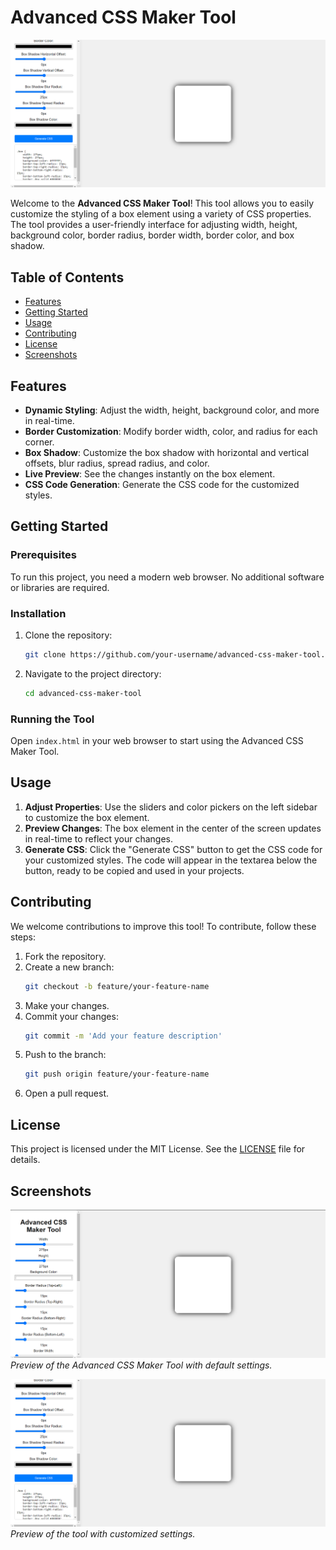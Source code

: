 # Advanced CSS Maker Tool

![Advanced CSS Maker Tool](screenshots/screenshot2.png)

Welcome to the **Advanced CSS Maker Tool**! This tool allows you to easily customize the styling of a box element using a variety of CSS properties. The tool provides a user-friendly interface for adjusting width, height, background color, border radius, border width, border color, and box shadow.

## Table of Contents

- [Features](#features)
- [Getting Started](#getting-started)
- [Usage](#usage)
- [Contributing](#contributing)
- [License](#license)
- [Screenshots](#screenshots)

## Features

- **Dynamic Styling**: Adjust the width, height, background color, and more in real-time.
- **Border Customization**: Modify border width, color, and radius for each corner.
- **Box Shadow**: Customize the box shadow with horizontal and vertical offsets, blur radius, spread radius, and color.
- **Live Preview**: See the changes instantly on the box element.
- **CSS Code Generation**: Generate the CSS code for the customized styles.

## Getting Started

### Prerequisites

To run this project, you need a modern web browser. No additional software or libraries are required.

### Installation

1. Clone the repository:
   ```sh
   git clone https://github.com/your-username/advanced-css-maker-tool.git
   ```
2. Navigate to the project directory:
   ```sh
   cd advanced-css-maker-tool
   ```

### Running the Tool

Open `index.html` in your web browser to start using the Advanced CSS Maker Tool.

## Usage

1. **Adjust Properties**: Use the sliders and color pickers on the left sidebar to customize the box element.
2. **Preview Changes**: The box element in the center of the screen updates in real-time to reflect your changes.
3. **Generate CSS**: Click the "Generate CSS" button to get the CSS code for your customized styles. The code will appear in the textarea below the button, ready to be copied and used in your projects.

## Contributing

We welcome contributions to improve this tool! To contribute, follow these steps:

1. Fork the repository.
2. Create a new branch:
   ```sh
   git checkout -b feature/your-feature-name
   ```
3. Make your changes.
4. Commit your changes:
   ```sh
   git commit -m 'Add your feature description'
   ```
5. Push to the branch:
   ```sh
   git push origin feature/your-feature-name
   ```
6. Open a pull request.

## License

This project is licensed under the MIT License. See the [LICENSE](LICENSE) file for details.

## Screenshots

![Screenshot 1](screenshots/screenshot1.png)
_Preview of the Advanced CSS Maker Tool with default settings._

![Screenshot 2](screenshots/screenshot2.png)
_Preview of the tool with customized settings._
